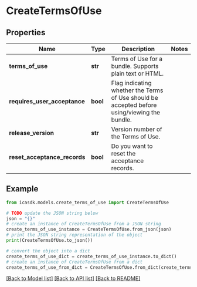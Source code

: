 # CreateTermsOfUse


## Properties

Name | Type | Description | Notes
------------ | ------------- | ------------- | -------------
**terms_of_use** | **str** | Terms of Use for a bundle. Supports plain text or HTML. | 
**requires_user_acceptance** | **bool** | Flag indicating whether the Terms of Use should be accepted before using/viewing the bundle. | 
**release_version** | **str** | Version number of the Terms of Use. | 
**reset_acceptance_records** | **bool** | Do you want to reset the acceptance records. | 

## Example

```python
from icasdk.models.create_terms_of_use import CreateTermsOfUse

# TODO update the JSON string below
json = "{}"
# create an instance of CreateTermsOfUse from a JSON string
create_terms_of_use_instance = CreateTermsOfUse.from_json(json)
# print the JSON string representation of the object
print(CreateTermsOfUse.to_json())

# convert the object into a dict
create_terms_of_use_dict = create_terms_of_use_instance.to_dict()
# create an instance of CreateTermsOfUse from a dict
create_terms_of_use_from_dict = CreateTermsOfUse.from_dict(create_terms_of_use_dict)
```
[[Back to Model list]](../README.md#documentation-for-models) [[Back to API list]](../README.md#documentation-for-api-endpoints) [[Back to README]](../README.md)


